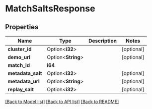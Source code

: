 # MatchSaltsResponse

## Properties

Name | Type | Description | Notes
------------ | ------------- | ------------- | -------------
**cluster_id** | Option<**i32**> |  | [optional]
**demo_url** | Option<**String**> |  | [optional]
**match_id** | **i64** |  | 
**metadata_salt** | Option<**i32**> |  | [optional]
**metadata_url** | Option<**String**> |  | [optional]
**replay_salt** | Option<**i32**> |  | [optional]

[[Back to Model list]](../README.md#documentation-for-models) [[Back to API list]](../README.md#documentation-for-api-endpoints) [[Back to README]](../README.md)


